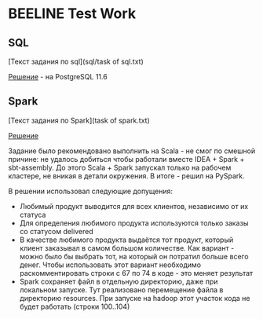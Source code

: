 # BEELINE Test Work

## SQL
[Текст задания по sql](sql/task of sql.txt)

[Решение](sql/solutions.sql) - на PostgreSQL 11.6

## Spark
[Текст задания по Spark](task of spark.txt)

[Решение](beeline_test_work.py)

Задание было рекомендовано выполнить на Scala - не смог по смешной причине: 
не удалось добиться чтобы работали вместе IDEA + Spark + sbt-assembly. 
До этого Scala + Spark запускал только на рабочем кластере, не вникая в детали окружения.
В итоге - решил на PySpark.

В решении использовал следующие допущения:
* Любимый продукт выводится для всех клиентов, независимо от их статуса
* Для определения любимого продукта используются только заказы со статусом delivered
* В качестве любимого продукта выдаётся тот продукт, который клиент заказывал в самом большом количестве.
  Как вариант - можно было бы выбрать тот, на который он потратил больше всего денег.
  Чтобы использовать этот вариант необходимо раскомментировать строки с 67 по 74 в коде - это меняет результат
* Spark сохраняет файл в отдельную директорию, даже при локальном запуске. 
  Тут реализовано перемещение файла в директорию resources. 
  При запуске на hadoop этот участок кода не будет работать (строки 100..104)